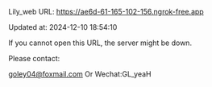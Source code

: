 Lily_web URL: https://ae6d-61-165-102-156.ngrok-free.app

Updated at: 2024-12-10 18:54:10

If you cannot open this URL, the server might be down.

Please contact: 

goley04@foxmail.com Or Wechat:GL_yeaH